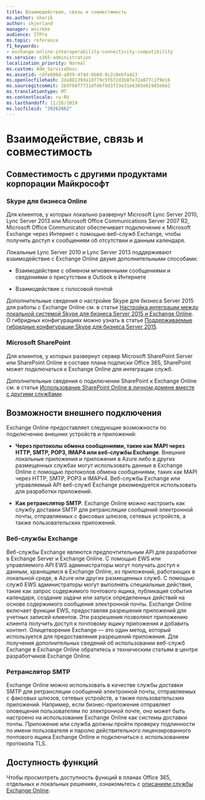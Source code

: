 ```yaml
---
title: Взаимодействие, связь и совместимость
ms.author: sharik
author: skjerland
manager: mnirkhe
audience: ITPro
ms.topic: reference
f1_keywords:
- exchange-online-interoperability-connectivity-compatibility
ms.service: o365-administration
localization_priority: Normal
ms.custom: Adm_ServiceDesc
ms.assetid: cdfe686d-a059-4f4d-bb8d-9c2c0ebfa423
ms.openlocfilehash: 2da88139da1d779c5fb72d3b8fe72a077c1f9e16
ms.sourcegitcommit: 2b9f68f7731dfd6f9d3f33e31e6303e81985ebb2
ms.translationtype: MT
ms.contentlocale: ru-RU
ms.lasthandoff: 11/26/2019
ms.locfileid: "39262662"
---
```

# <a name="interoperability-connectivity-and-compatibility"></a>Взаимодействие, связь и совместимость

## <a name="interoperability-with-other-microsoft-products"></a>Совместимость с другими продуктами корпорации Майкрософт

### <a name="skype-for-business-online"></a>Skype для бизнеса Online

Для клиентов, у которых локально развернут Microsoft Lync Server 2010, Lync Server 2013 или Microsoft Office Communications Server 2007 R2, Microsoft Office Communicator обеспечивает подключение к Microsoft Exchange через Интернет с помощью веб-служб Exchange, чтобы получить доступ к сообщениям об отсутствии и данным календаря.
  
Локальные Lync Server 2010 и Lync Server 2013 поддерживают взаимодействие с Exchange Online двумя дополнительными способами:
  
- Взаимодействие с обменом мгновенными сообщениями и сведениями о присутствии в Outlook в Интернете
    
- Взаимодействие с голосовой почтой
    
Дополнительные сведения о настройке Skype для бизнеса Server 2015 для работы с Exchange Online см. в статье [Настройка интеграции между локальной системой Skype для бизнеса Server 2015 и Exchange Online](https://go.microsoft.com/fwlink/p/?LinkId=271804). О гибридных конфигурациях можно узнать в статье [Поддерживаемые гибридные конфигурации Skype для бизнеса Server 2015](https://go.microsoft.com/fwlink/?LinkID=513084).
  
### <a name="microsoft-sharepoint"></a>Microsoft SharePoint

Для клиентов, у которых развернут сервер Microsoft SharePoint Server или SharePoint Online в составе плана подписки Office 365, SharePoint может подключаться к Exchange Online для интеграции служб.
  
Дополнительные сведения о подключении SharePoint к Exchange Online см. в статье [Использование SharePoint Online в личном домене вместе с другими службами](https://go.microsoft.com/fwlink/?LinkId=271805).
  
## <a name="features-for-external-connectivity"></a>Возможности внешнего подключения

Exchange Online предоставляет следующие возможности по подключению внешних устройств и приложений:
  
- **Через протоколы обмена сообщениями, такие как MAPI через HTTP, SMTP, POP3, IMAP4 или веб-службы Exchange**. Внешние локальные приложения и приложения в Azure либо в других размещенных службах могут использовать данные в Exchange Online с помощью протоколов обмена сообщениями, таких как MAPI через HTTP, SMTP, POP3 и IMAPv4. Веб-службы Exchange или управляемый API веб-служб Exchange рекомендуется использовать для разработки приложений. 
    
- **Как ретранслятор SMTP**. Exchange Online можно настроить как службу доставки SMTP для ретрансляции сообщений электронной почты, отправляемых с факсовых шлюзов, сетевых устройств, а также пользовательских приложений. 
    
### <a name="exchange-web-services"></a>Веб-службы Exchange

Веб-службы Exchange являются предпочтительным API для разработки в Exchange Server и Exchange Online. С помощью EWS или управляемого API EWS администраторы могут получать доступ к данным, хранящимся в Exchange Online, из приложений, работающих в локальной среде, в Azure или других размещенных служб. С помощью служб EWS администраторы могут выполнять специальные действия, такие как запрос содержимого почтового ящика, публикация события календаря, создание задачи или запуск определенных действий на основе содержимого сообщения электронной почты. Exchange Online включает функции EWS, предоставляя разрешения приложений для учетных записей клиентов. Эти разрешения позволяют приложению клиента получить доступ к почтовому ящику приложения и добавить контент. Олицетворение Exchange — это один метод, который используется для предоставления разрешений приложения. Для получения дополнительных сведений об использовании веб-служб Exchange в Exchange Online обратитесь к техническим статьям в центре разработчиков Exchange Online.
  
### <a name="smtp-relay"></a>Ретранслятор SMTP

Exchange Online можно использовать в качестве службы доставки SMTP для ретрансляции сообщений электронной почты, отправляемых с факсовых шлюзов, сетевых устройств, а также пользовательских приложений. Например, если бизнес-приложение отправляет оповещения пользователям по электронной почте, оно может быть настроено на использование Exchange Online как системы доставки почты. Приложение или служба должны пройти проверку подлинности по имени пользователя и паролю действительного лицензированного почтового ящика Exchange Online и подключиться с использованием протокола TLS.
  
## <a name="feature-availability"></a>Доступность функций

Чтобы просмотреть доступность функций в планах Office 365, отдельных и локальных решениях, ознакомьтесь с [описанием службы Exchange Online](exchange-online-service-description.md).
  

